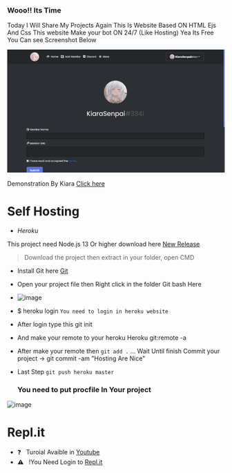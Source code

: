 ### Wooo!! Its Time
Today I Will Share My Projects Again This Is Website Based ON HTML Ejs And Css
This website Make your bot ON 24/7 (Like Hosting) Yea Its Free You Can see Screenshot Below
<div align="middle"></div><div align="middle"></div><div align="middle"><img src="/Images/Uptime.png"></div>




Demonstration By Kiara
[Click here](https://KiaraHost.kiarasenpai.repl.co/callback) 

# Self Hosting
- *Heroku*

This project need Node.js 13 Or higher download here [New Release](https://github.com/Lernox-Dev/Caramel-Hosting/releases/new)
> Download the project then extract in your folder, open CMD

- Install Git here [Git](https://git-scm.com/downloads)
- Open your project file then Right click in the folder  Git bash Here
- ![image](https://user-images.githubusercontent.com/93978895/173192969-47d1b353-5f4f-47c5-b28b-1a33f60e83f1.png)

- $ heroku login ``You need to login in heroku website``
- After login type this git init
- And make your remote to your heroku  Heroku git:remote -a  <Your Bot name>
- After make your remote then `git add .` ... Wait Until finish
  Commit your project -> git commit -am "Hosting Are Nice"
- Last Step `git push heroku master`
  ### You need to put procfile In Your project
![image](https://user-images.githubusercontent.com/93978895/161690756-e88a2aa1-3ac2-431d-8a5a-db6631cefd28.png)

# Repl.it
  
- ❓ &nbsp; Turoial Avaible in [Youtube](https://www.youtube.com/watch?v=G3yhZ78lYK0)
- ⚠ &nbsp; !You Need Login to [Repl.it](https://replit.com)
